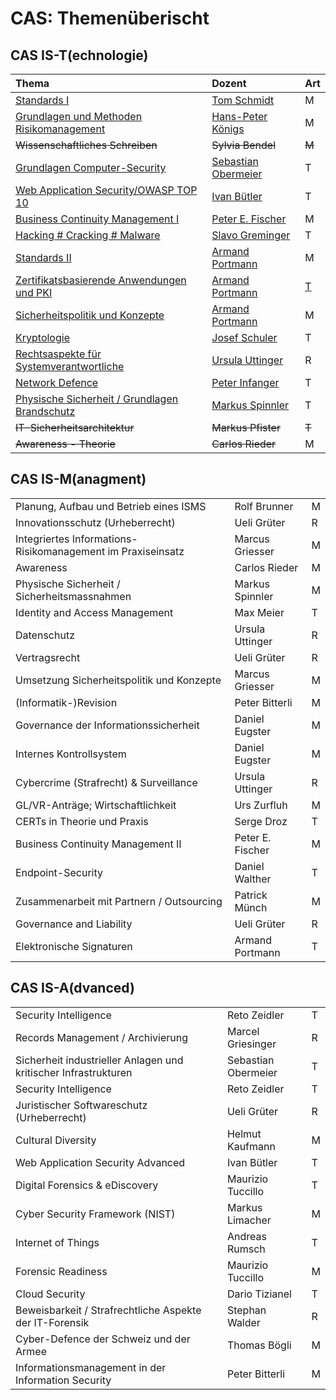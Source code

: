 # CAS: Themenüberischt

## CAS IS-T\(echnologie\)

| Thema | Dozent | Art |
| :--- | :--- | :--- |
| [Standards I](themenuebersicht.md#m-standards-i-tom-schmidt) | [Tom Schmidt](themenuebersicht.md#m-standards-i-tom-schmidt) | M |
| [Grundlagen und Methoden Risikomanagement](themenuebersicht.md#m-risikomanagement-hans-peter-koenigs) | [Hans-Peter Königs](themenuebersicht.md#m-risikomanagement-hans-peter-koenigs) | M |
| ~~Wissenschaftliches Schreiben~~ | ~~Sylvia Bendel~~ | ~~M~~ |
| [Grundlagen Computer-Security](themenuebersicht.md#t-grundlagen-computer-security) | [Sebastian Obermeier](themenuebersicht.md#t-grundlagen-computer-security) | T |
| [Web Application Security/OWASP TOP 10](themenuebersicht.md#t-web-application-security-owasp-top-10-ivan-buetler) | [Ivan Bütler](themenuebersicht.md#t-web-application-security-owasp-top-10-ivan-buetler) | T |
| [Business Continuity Management I](themenuebersicht.md#m-business-continuity-management-peter-e-fischer) | [Peter E. Fischer](themenuebersicht.md#m-business-continuity-management-peter-e-fischer) | M |
| [Hacking \# Cracking \# Malware](themenuebersicht.md#t-hacking-cracking-malware) | [Slavo Greminger](themenuebersicht.md#t-hacking-cracking-malware) | T |
| [Standards II](themenuebersicht.md#m-standards-ii-armand-portmann) | [Armand Portmann](themenuebersicht.md#m-standards-ii-armand-portmann) | M |
| [Zertifikatsbasierende Anwendungen und PKI](themenuebersicht.md#t-zertifikatsbasierende-anwendungen-und-pki-armand-portmann) | [Armand Portmann](themenuebersicht.md#t-zertifikatsbasierende-anwendungen-und-pki-armand-portmann) | [T](themenuebersicht.md#t-zertifikatsbasierende-anwendungen-und-pki-armand-portmann) |
| [Sicherheitspolitik und Konzepte](themenuebersicht.md#m-sicherheitspolitik-und-konzepte-armand-portmann) | [Armand Portmann](themenuebersicht.md#m-sicherheitspolitik-und-konzepte-armand-portmann) | M |
| [Kryptologie](themenuebersicht.md#t-kryptologie-josef-schuler) | [Josef Schuler](themenuebersicht.md#t-kryptologie-josef-schuler) | T |
| [Rechtsaspekte für Systemverantwortliche](themenuebersicht.md#r-rechtsaspekte-fuer-systemverantwortliche-ursula-uttinger) | [Ursula Uttinger](themenuebersicht.md#r-rechtsaspekte-fuer-systemverantwortliche-ursula-uttinger) | R |
| [Network Defence](themenuebersicht.md#t-network-defence-peter-infanger) | [Peter Infanger](themenuebersicht.md#t-network-defence-peter-infanger) | T |
| [Physische Sicherheit / Grundlagen Brandschutz](managment/physische-sicherheit-grundlagen-brandschutz.md) | [Markus Spinnler](managment/physische-sicherheit-grundlagen-brandschutz.md) | T |
| ~~IT-Sicherheitsarchitektur~~ | ~~Markus Pfister~~ | ~~T~~ |
| ~~Awareness - Theorie~~ | ~~Carlos Rieder~~ | M |

## CAS IS-M\(anagment\)

|  |  |  |
| :--- | :--- | :--- |
| Planung, Aufbau und Betrieb eines ISMS | Rolf Brunner | M |
| Innovationsschutz \(Urheberrecht\) | Ueli Grüter | R |
| Integriertes Informations-Risikomanagement im Praxiseinsatz | Marcus Griesser | M |
| Awareness  | Carlos Rieder | M |
| Physische Sicherheit / Sicherheitsmassnahmen | Markus Spinnler | M |
| Identity and Access Management | Max Meier | T |
| Datenschutz | Ursula Uttinger | R |
| Vertragsrecht | Ueli Grüter | R |
| Umsetzung Sicherheitspolitik und Konzepte | Marcus Griesser | M |
| \(Informatik-\)Revision | Peter Bitterli | M |
| Governance der Informationssicherheit | Daniel Eugster | M |
| Internes Kontrollsystem | Daniel Eugster | M |
| Cybercrime \(Strafrecht\) & Surveillance | Ursula Uttinger | R |
| GL/VR-Anträge; Wirtschaftlichkeit | Urs Zurfluh | M |
| CERTs in Theorie und Praxis | Serge Droz | T |
| Business Continuity Management II | Peter E. Fischer | M |
| Endpoint-Security | Daniel Walther | T |
| Zusammenarbeit mit Partnern / Outsourcing | Patrick Münch | M |
| Governance and Liability | Ueli Grüter | R |
| Elektronische Signaturen | Armand Portmann | T |



## CAS IS-A\(dvanced\)

|  |  |  |
| :--- | :--- | :--- |
| Security Intelligence | Reto Zeidler | T |
| Records Management / Archivierung | Marcel Griesinger | R |
| Sicherheit industrieller Anlagen und kritischer Infrastrukturen | Sebastian Obermeier | T |
| Security Intelligence | Reto Zeidler | T |
| Juristischer Softwareschutz \(Urheberrecht\) | Ueli Grüter | R |
| Cultural Diversity | Helmut Kaufmann | M |
| Web Application Security Advanced | Ivan Bütler | T |
| Digital Forensics & eDiscovery | Maurizio Tuccillo | T |
| Cyber Security Framework \(NIST\) | Markus Limacher | M |
| Internet of Things | Andreas Rumsch | T |
| Forensic Readiness | Maurizio Tuccillo | M |
| Cloud Security | Dario Tizianel | T |
| Beweisbarkeit / Strafrechtliche Aspekte der IT-Forensik | Stephan Walder  | R |
| Cyber-Defence der Schweiz und der Armee | Thomas Bögli | M |
| Informationsmanagement in der Information Security | Peter Bitterli | M |





